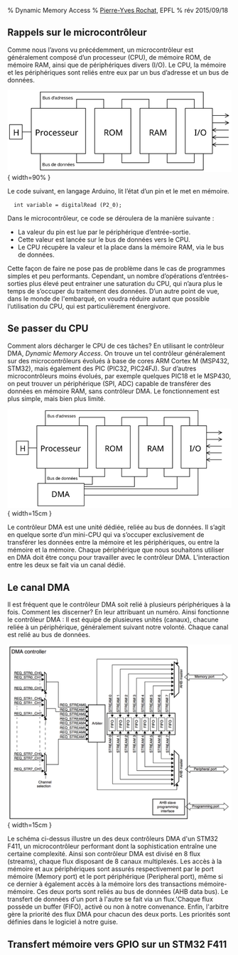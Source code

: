 % Dynamic Memory Access
% [Pierre-Yves Rochat](mailto:pyr@pyr.ch), EPFL
% rév 2015/09/18


## Rappels sur le microcontrôleur ##

Comme nous l’avons vu précédemment, un microcontrôleur est généralement composé d’un processeur (CPU), de mémoire ROM, de mémoire RAM, ainsi que de périphériques divers (I/O).
Le CPU, la mémoire et les périphériques sont reliés entre eux par un bus d’adresse et un bus de données.

![Architecture d’un système informatique](images/architecture-sys-info.svg "Architecture d’un système informatique"){ width=90% }

Le code suivant, en langage Arduino, lit l’état d’un pin et le met en mémoire.

~~~~~~~ { .c .numberLines startFrom="1" }
  int variable = digitalRead (P2_0);
~~~~~~~

Dans le microcontrôleur, ce code se déroulera de la manière suivante :

- La valeur du pin est lue par le périphérique d’entrée-sortie.
- Cette valeur est lancée sur le bus de données vers le CPU.
- Le CPU récupère la valeur et la place dans la mémoire RAM, via le bus de données.

Cette façon de faire ne pose pas de problème dans le cas de programmes simples et peu performants. Cependant, un nombre d’opérations d’entrées-sorties plus élevé peut entrainer une saturation du CPU, qui n’aura plus le temps de s’occuper du traitement des données. D’un autre point de vue, dans le monde de l'embarqué, on voudra réduire autant que possible l’utilisation du CPU, qui est particulièrement énergivore.



## Se passer du CPU ##

Comment alors décharger le CPU de ces tâches? En utilisant le contrôleur DMA, *Dynamic Memory Access*. On trouve un tel contrôleur généralement sur des microcontrôleurs évolués à base de cores ARM Cortex M (MSP432, STM32), mais également des PIC (PIC32, PIC24FJ).
Sur d’autres microcontrôleurs moins évolués, par exemple quelques PIC18 et le MSP430, on peut trouver un périphérique (SPI, ADC) capable de transférer des données en mémoire RAM, sans contrôleur DMA. Le fonctionnement est plus simple, mais bien plus limité.

![Archi SI DMA](images/architecture-sys-info_DMA.svg "Architecture SI DMA"){ width=15cm }

Le contrôleur DMA est une unité dédiée, reliée au bus de données. Il s’agit en quelque sorte d’un mini-CPU qui va s’occuper exclusivement de transférer les données entre la mémoire et les périphériques, ou entre la mémoire et la mémoire.
Chaque périphérique que nous souhaitons utiliser en DMA doit être conçu pour travailler avec le contrôleur DMA. L’interaction entre les deux se fait via un canal dédié.




## Le canal DMA ##

Il est fréquent que le contrôleur DMA soit relié à plusieurs périphériques à la fois. Comment les discerner? En leur attribuant un numéro. Ainsi fonctionne le contrôleur DMA : Il est équipé de plusieures unités (canaux), chacune reliée à un périphérique, généralement suivant notre volonté. Chaque canal est relié au bus de données.

![STM32 DMA](images/STM32_DMA_controller.png "STM32 DMA Controller"){ width=15cm }

Le schéma ci-dessus illustre un des deux contrôleurs DMA d'un STM32 F411, un microcontrôleur performant dont la sophistication entraîne une certaine complexité.
Ainsi son contrôleur DMA est divisé en 8 flux (streams), chaque flux disposant de 8 canaux multiplexés.
Les accès à la mémoire et aux périphériques sont assurés respectivement par le port mémoire (Memory port) et le port périphérique (Peripheral port), même si ce dernier à également accès à la mémoire lors des transactions mémoire-mémoire. Ces deux ports sont reliés au bus de données (AHB data bus).
Le transfert de données d'un port à l'autre se fait via un flux.'Chaque flux possède un buffer (FIFO), activé ou non à notre convenance.
Enfin, l'arbitre gère la priorité des flux DMA pour chacun des deux ports. Les priorités sont définies dans le logiciel à notre guise.



## Transfert mémoire vers GPIO sur un STM32 F411 ##
